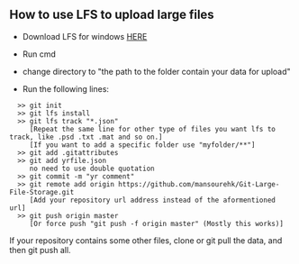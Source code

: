 ## How to use LFS to upload large files
- Download LFS for windows [HERE](https://git-lfs.github.com/) 
- Run cmd
- change directory to "the path to the folder contain your data for upload"

- Run the following lines:
```
  >> git init
  >> git lfs install
  >> git lfs track "*.json"
     [Repeat the same line for other type of files you want lfs to track, like .psd .txt .mat and so on.]
     [If you want to add a specific folder use "myfolder/**"]
  >> git add .gitattributes
  >> git add yrfile.json
     no need to use double quotation
  >> git commit -m "yr comment"
  >> git remote add origin https://github.com/mansourehk/Git-Large-File-Storage.git
     [Add your repository url address instead of the aformentioned url]
  >> git push origin master
     [Or force push "git push -f origin master" (Mostly this works)]
```
If your repository contains some other files, clone or git pull the data, and then git push all.
